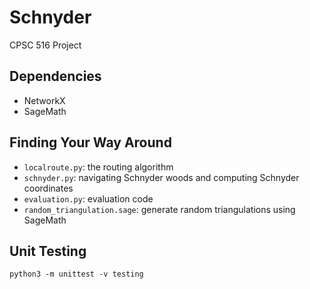 # Schnyder
CPSC 516 Project

## Dependencies
* NetworkX
* SageMath

## Finding Your Way Around

* `localroute.py`: the routing algorithm
* `schnyder.py`: navigating Schnyder woods and computing Schnyder coordinates
* `evaluation.py`: evaluation code
* `random_triangulation.sage`: generate random triangulations using SageMath

## Unit Testing

```
python3 -m unittest -v testing
```
